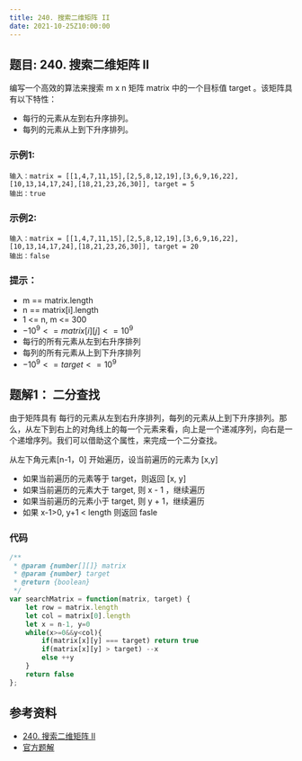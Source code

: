 ```yaml
---
title: 240. 搜索二维矩阵 II
date: 2021-10-25Z10:00:00
---
```

## 题目: 240. 搜索二维矩阵 II
编写一个高效的算法来搜索 m x n 矩阵 matrix 中的一个目标值 target 。该矩阵具有以下特性：

- 每行的元素从左到右升序排列。
- 每列的元素从上到下升序排列。

### 示例1:
```
输入：matrix = [[1,4,7,11,15],[2,5,8,12,19],[3,6,9,16,22],[10,13,14,17,24],[18,21,23,26,30]], target = 5
输出：true
```
### 示例2:
```
输入：matrix = [[1,4,7,11,15],[2,5,8,12,19],[3,6,9,16,22],[10,13,14,17,24],[18,21,23,26,30]], target = 20
输出：false
```
### 提示：

- m == matrix.length
- n == matrix[i].length
- 1 <= n, m <= 300
- $-10^9 <= matrix[i][j] <= 10^9$
- 每行的所有元素从左到右升序排列
- 每列的所有元素从上到下升序排列
- $-10^9 <= target <= 10^9$

## 题解1： 二分查找
由于矩阵具有 每行的元素从左到右升序排列，每列的元素从上到下升序排列。那么，从左下到右上的对角线上的每一个元素来看，向上是一个递减序列，向右是一个递增序列。我们可以借助这个属性，来完成一个二分查找。

从左下角元素[n-1，0] 开始遍历，设当前遍历的元素为 [x,y]
- 如果当前遍历的元素等于 target，则返回 [x, y]
- 如果当前遍历的元素大于 target, 则 x - 1 ，继续遍历
- 如果当前遍历的元素小于  target, 则 y + 1，继续遍历
- 如果 x-1>0, y+1 < length 则返回 fasle

### 代码
```js
/**
 * @param {number[][]} matrix
 * @param {number} target
 * @return {boolean}
 */
var searchMatrix = function(matrix, target) {
    let row = matrix.length
    let col = matrix[0].length
    let x = n-1, y=0
    while(x>=0&&y<col){
        if(matrix[x][y] === target) return true
        if(matrix[x][y] > target) --x
        else ++y
    }
    return false
};
```
## 参考资料
- [240. 搜索二维矩阵 II](https://leetcode-cn.com/problems/search-a-2d-matrix-ii/)
- [官方题解](https://leetcode-cn.com/problems/search-a-2d-matrix-ii/solution/sou-suo-er-wei-ju-zhen-ii-by-leetcode-so-9hcx/)
